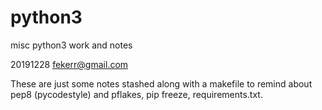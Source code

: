 # python3
misc python3 work and notes

20191228 fekerr@gmail.com

These are just some notes stashed along with a makefile to remind about pep8 (pycodestyle) and pflakes, pip freeze, requirements.txt.
